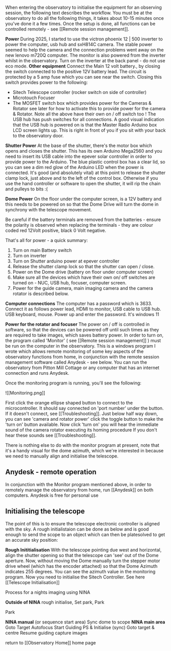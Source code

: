 When entering the observatory to initialise the equipment for an observing session, the following text describes the workflow. You must be at the observatory to do all the following things, it takes about 10-15 minutes once you've done it a few times. Once the setup is done, all functions can be controlled remotely - see [[Remote session management]].

**Power**
During 2025, I started to use the victron phoenix 12 | 500 inverter to power the computer, usb hub and sxH814C camera. The stable power seemed to help the camera and the connection problems went away on the new lenovo m720Q computer. The monitor is also powered from the inverter whilst in the observatory. Turn on the inverter at the back panel - do not use eco mode.
**Other equipment**
Connect the Main 12 volt battery., by closing the switch connected to the positive 12V battery lead. The circuit is protected by a 5 amp fuse which you can see near the switch. Closing this switch provides power to the following:
 
- Sitech Telescope controller (rocker switch on side of controller)
- Microtouch Focuser
- The MOSFET switch box which provides power for the Cameras & Rotator see later for how to activate this to provide power for the camera & Rotator.
Note all the above have their own on / off switch too !
The USB hub has  push switches for all connections. A good visual indication that the USB  hub is powered on is that the Master Radio Arduino box LCD screen lights up. This is right in front of you if you sit with your back to the observatory door.

**Shutter Power**
At the base of the shutter, there's the motor box which opens and closes the shutter. This has its own Arduino Mega2560 and you need to insert its USB cable into the epever solar controller in order to provide power to the Arduino. The blue plastic control box has a clear lid, so you can see a dim red glow of the Arduino LED when the power is connected. It's good (and absolutely vital) at this point to release the shutter clamp lock, just above and to the left of the control box. Otherwise if you use the hand controller or software to open the shutter, it will rip the chain and pulleys to bits :(

**Dome Power**
On the floor under the computer screen, is a 12V battery and this needs to be powered on so that the Dome Drive will turn the dome in synchrony with the telescope movement.

Be careful if the battery terminals are removed from the batteries - ensure the polarity is observed when replacing the terminals - they are colour coded red 12Volt positive, black 0 Volt negative.

That's all for power - a quick summary:
1. Turn on main Battery switch
2. Turn on inverter
3. Turn on Shutter arduino power at epever controller
4. Release the shutter clamp lock so that the shutter can open / close.
5. Power on the Dome drive (battery on floor under computer screen)
6. Make sure all the devices which have their own on/ off switches are turned on - NUC, USB hub, focuser, computer screen.
7. Power for the guide camera, main imaging camera and the camera rotator is described below.

**Computer connections**
The computer has a password which is 3633. Connect it as follows power lead, HDMI to monitor, USB cable to USB hub. USB keyboard, mouse. Power up and enter the password. It's windows 11

**Power for the rotator and focuser**
The power on / off is controlled in software, so that the devices can be powered off until such times as they are required to take images, which saves battery power. 
In order to turn on, the program called 'Monitor' ( see [[Remote session management]] ) must be run on the computer in the observatory. This is a windows program I wrote which allows remote monitoring of some key aspects of the observatory functions from home, in conjunction with the remote session management software called Anydesk - see below. You can run the observatory from Pitton Mill Cottage or any computer that has an internet connection and runs Anydesk.

Once the monitoring program is running, you'll see the following:

![[Monitoring.png]]

First click the orange ellipse shaped button to connect to the microcontroller. It should say connected on 'port number' under the button. If it doesn't connect, see [[Troubleshooting]].
Just below half way down, you can see 'camera and rotator power' click the toggle button to make the 'turn on' button available. Now click 'turn on'  you will hear the immediate sound of the camera rotator executing its homing procedure  If you don't hear these sounds see [[Troubleshooting]].

There is nothing else to do with the monitor program at present, note that it's a handy visual for the dome azimuth, which we're interested in because we need to manually align and initialise the telescope. 

## Anydesk - remote operation
In conjunction with the Monitor program mentioned above, in order to remotely manage the observatory from home, run [[Anydesk]] on both computers. Anydesk is free for personal use

## Initialising the telescope
The point of this is to ensure the telescope electronic controller is aligned with the sky. A rough initialistaion can be done as below and is good enough to send the scope to an object which can then be platesolved to get an accurate sky position:

**Rough Inititialisation**
With the telescope pointing due west and horizontal, align the shutter opening so that the telescope can 'see' out of the Dome aperture. Now, without moving the Dome manually turn the stepper motor drive wheel (which has the encoder attached) so that the Dome Azimuth indicates 255 degrees. You can see the azimuth value in the monitoring program. Now you need to initialise the Sitech Controller. See here  [[Telescope Initialisation]]

Process for a nights imaging using NINA

**Outside of NINA**
rough initialise, Set park, Park

Park

**NINA manual** (or sequence start area)
Sync dome to scope
**NINA main area**
Goto Target
Autofocus
Start Guiding
PS & Initialise (sync)
Goto target & centre
Resume guiding
capture images




return to [[Observatory Home]] home page
